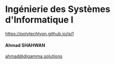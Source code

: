 # Ingénierie des Systèmes d'Informatique&nbsp;I <!-- { .element class="r-fit-text" } -->
https://polytechlyon.github.io/isi1

#### Ahmad SHAHWAN
ahmad@digamma.solutions
